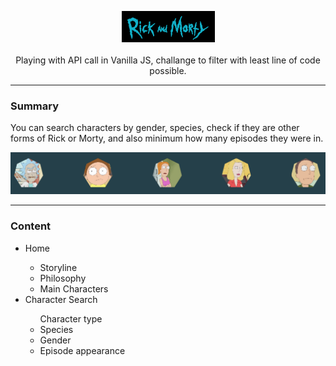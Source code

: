 <p align="center">
  <a href="https://zsuzsamano.github.io/Rick_and_Morty/">
    <img src="./img/logo.png" alt="Logo" >
  </a>
  <br>
    <br>
  Playing with API call in Vanilla JS, challange to filter with least line of code possible.
</p>

***

### Summary

You can search characters by gender, species, check if they are other forms of Rick or Morty, and also minimum how many episodes they were in.

<p align="center">
  <a href="https://zsuzsamano.github.io/Rick_and_Morty/">
    <img src="./img/characters.png" alt="Characters" >
  </a>
</p>

***
### Content

<ul>
<li>Home</li>
<ul>
<li>Storyline</li>
<li>Philosophy</li>
<li>Main Characters</li>
</ul>
<li>Character Search</li>
<ul
<li>Character type</li>
<li>Species</li>
<li>Gender</li>
<li>Episode appearance</li>
</ul></ul>
